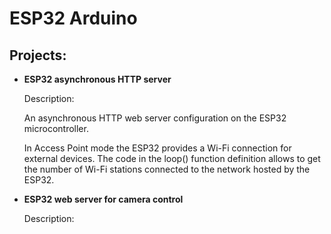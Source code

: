 # ESP32 Arduino

## Projects:

* **ESP32 asynchronous HTTP server**
  
  Description:

  An asynchronous HTTP web server configuration on the ESP32 microcontroller.

  In Access Point mode the ESP32 provides a Wi-Fi connection for external devices. The code in the loop() function definition allows to get the number of Wi-Fi stations connected to the network hosted by the ESP32.

* **ESP32 web server for camera control**
  
  Description:
